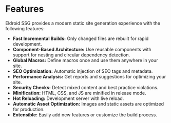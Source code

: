 # Features

Eldroid SSG provides a modern static site generation experience with the following features:

- **Fast Incremental Builds:** Only changed files are rebuilt for rapid development.
- **Component-Based Architecture:** Use reusable components with support for nesting and circular dependency detection.
- **Global Macros:** Define macros once and use them anywhere in your site.
- **SEO Optimization:** Automatic injection of SEO tags and metadata.
- **Performance Analysis:** Get reports and suggestions for optimizing your site.
- **Security Checks:** Detect mixed content and best practice violations.
- **Minification:** HTML, CSS, and JS are minified in release mode.
- **Hot Reloading:** Development server with live reload.
- **Automatic Asset Optimization:** Images and static assets are optimized for production.
- **Extensible:** Easily add new features or customize the build process.

